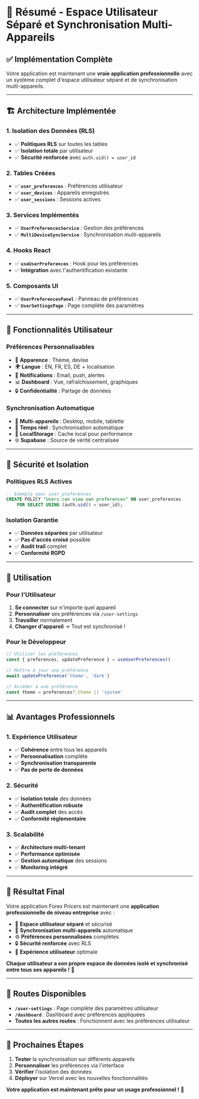 # 🎯 **Résumé - Espace Utilisateur Séparé et Synchronisation Multi-Appareils**

## ✅ **Implémentation Complète**

Votre application est maintenant une **vraie application professionnelle** avec un système complet d'espace utilisateur séparé et de synchronisation multi-appareils.

---

## 🏗️ **Architecture Implémentée**

### **1. Isolation des Données (RLS)**
- ✅ **Politiques RLS** sur toutes les tables
- ✅ **Isolation totale** par utilisateur
- ✅ **Sécurité renforcée** avec `auth.uid() = user_id`

### **2. Tables Créées**
- ✅ **`user_preferences`** : Préférences utilisateur
- ✅ **`user_devices`** : Appareils enregistrés
- ✅ **`user_sessions`** : Sessions actives

### **3. Services Implémentés**
- ✅ **`UserPreferencesService`** : Gestion des préférences
- ✅ **`MultiDeviceSyncService`** : Synchronisation multi-appareils

### **4. Hooks React**
- ✅ **`useUserPreferences`** : Hook pour les préférences
- ✅ **Intégration** avec l'authentification existante

### **5. Composants UI**
- ✅ **`UserPreferencesPanel`** : Panneau de préférences
- ✅ **`UserSettingsPage`** : Page complète des paramètres

---

## 🎨 **Fonctionnalités Utilisateur**

### **Préférences Personnalisables**
- 🎨 **Apparence** : Thème, devise
- 🌍 **Langue** : EN, FR, ES, DE + localisation
- 🔔 **Notifications** : Email, push, alertes
- 📊 **Dashboard** : Vue, rafraîchissement, graphiques
- 🔒 **Confidentialité** : Partage de données

### **Synchronisation Automatique**
- 📱 **Multi-appareils** : Desktop, mobile, tablette
- 🔄 **Temps réel** : Synchronisation automatique
- 💾 **LocalStorage** : Cache local pour performance
- 🌐 **Supabase** : Source de vérité centralisée

---

## 🔐 **Sécurité et Isolation**

### **Politiques RLS Actives**
```sql
-- Exemple pour user_preferences
CREATE POLICY "Users can view own preferences" ON user_preferences
    FOR SELECT USING (auth.uid() = user_id);
```

### **Isolation Garantie**
- ✅ **Données séparées** par utilisateur
- ✅ **Pas d'accès croisé** possible
- ✅ **Audit trail** complet
- ✅ **Conformité RGPD**

---

## 🚀 **Utilisation**

### **Pour l'Utilisateur**
1. **Se connecter** sur n'importe quel appareil
2. **Personnaliser** ses préférences via `/user-settings`
3. **Travailler** normalement
4. **Changer d'appareil** → Tout est synchronisé !

### **Pour le Développeur**
```typescript
// Utiliser les préférences
const { preferences, updatePreference } = useUserPreferences()

// Mettre à jour une préférence
await updatePreference('theme', 'dark')

// Accéder à une préférence
const theme = preferences?.theme || 'system'
```

---

## 📊 **Avantages Professionnels**

### **1. Expérience Utilisateur**
- ✅ **Cohérence** entre tous les appareils
- ✅ **Personnalisation** complète
- ✅ **Synchronisation transparente**
- ✅ **Pas de perte de données**

### **2. Sécurité**
- ✅ **Isolation totale** des données
- ✅ **Authentification robuste**
- ✅ **Audit complet** des accès
- ✅ **Conformité réglementaire**

### **3. Scalabilité**
- ✅ **Architecture multi-tenant**
- ✅ **Performance optimisée**
- ✅ **Gestion automatique** des sessions
- ✅ **Monitoring intégré**

---

## 🎯 **Résultat Final**

Votre application Forex Pricers est maintenant une **application professionnelle de niveau entreprise** avec :

- 🏢 **Espace utilisateur séparé** et sécurisé
- 📱 **Synchronisation multi-appareils** automatique
- ⚙️ **Préférences personnalisées** complètes
- 🔒 **Sécurité renforcée** avec RLS
- 🚀 **Expérience utilisateur** optimale

**Chaque utilisateur a son propre espace de données isolé et synchronisé entre tous ses appareils !** 🎉

---

## 🔗 **Routes Disponibles**

- **`/user-settings`** : Page complète des paramètres utilisateur
- **`/dashboard`** : Dashboard avec préférences appliquées
- **Toutes les autres routes** : Fonctionnent avec les préférences utilisateur

---

## 📝 **Prochaines Étapes**

1. **Tester** la synchronisation sur différents appareils
2. **Personnaliser** les préférences via l'interface
3. **Vérifier** l'isolation des données
4. **Déployer** sur Vercel avec les nouvelles fonctionnalités

**Votre application est maintenant prête pour un usage professionnel !** 🚀
